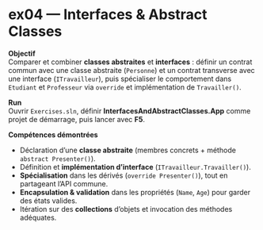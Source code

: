 # ex04 — Interfaces & Abstract Classes

**Objectif**  
Comparer et combiner **classes abstraites** et **interfaces** : définir un contrat commun avec une
classe abstraite (`Personne`) et un contrat transverse avec une interface (`ITravailleur`), puis
spécialiser le comportement dans `Etudiant` et `Professeur` via `override` et implémentation
de `Travailler()`.

**Run**  
Ouvrir `Exercises.sln`, définir **InterfacesAndAbstractClasses.App** comme projet de démarrage, puis lancer avec **F5**.

**Compétences démontrées**  
- Déclaration d’une **classe abstraite** (membres concrets + méthode `abstract Presenter()`).
- Définition et **implémentation d’interface** (`ITravailleur.Travailler()`).
- **Spécialisation** dans les dérivés (`override Presenter()`), tout en partageant l’API commune.
- **Encapsulation & validation** dans les propriétés (`Name`, `Age`) pour garder des états valides.
- Itération sur des **collections** d’objets et invocation des méthodes adéquates.
